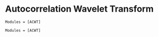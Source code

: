 # Autocorrelation Wavelet Transform

```@index
Modules = [ACWT]
```

```@autodocs
Modules = [ACWT]
```